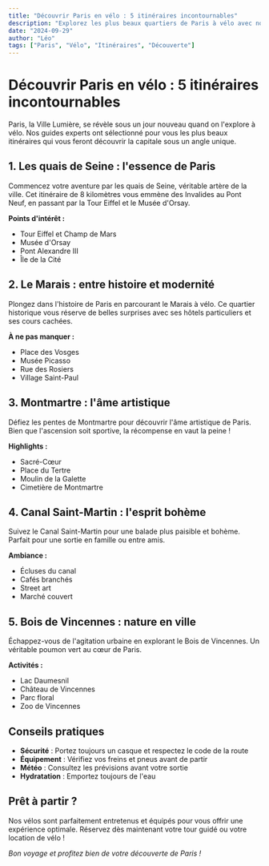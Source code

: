 ```yaml
---
title: "Découvrir Paris en vélo : 5 itinéraires incontournables"
description: "Explorez les plus beaux quartiers de Paris à vélo avec nos itinéraires soigneusement sélectionnés pour une expérience inoubliable."
date: "2024-09-29"
author: "Léo"
tags: ["Paris", "Vélo", "Itinéraires", "Découverte"]
---
```


# Découvrir Paris en vélo : 5 itinéraires incontournables

Paris, la Ville Lumière, se révèle sous un jour nouveau quand on l'explore à vélo. Nos guides experts ont sélectionné pour vous les plus beaux itinéraires qui vous feront découvrir la capitale sous un angle unique.

## 1. Les quais de Seine : l'essence de Paris

Commencez votre aventure par les quais de Seine, véritable artère de la ville. Cet itinéraire de 8 kilomètres vous emmène des Invalides au Pont Neuf, en passant par la Tour Eiffel et le Musée d'Orsay.

**Points d'intérêt :**

- Tour Eiffel et Champ de Mars
- Musée d'Orsay
- Pont Alexandre III
- Île de la Cité

## 2. Le Marais : entre histoire et modernité

Plongez dans l'histoire de Paris en parcourant le Marais à vélo. Ce quartier historique vous réserve de belles surprises avec ses hôtels particuliers et ses cours cachées.

**À ne pas manquer :**

- Place des Vosges
- Musée Picasso
- Rue des Rosiers
- Village Saint-Paul

## 3. Montmartre : l'âme artistique

Défiez les pentes de Montmartre pour découvrir l'âme artistique de Paris. Bien que l'ascension soit sportive, la récompense en vaut la peine !

**Highlights :**

- Sacré-Cœur
- Place du Tertre
- Moulin de la Galette
- Cimetière de Montmartre

## 4. Canal Saint-Martin : l'esprit bohème

Suivez le Canal Saint-Martin pour une balade plus paisible et bohème. Parfait pour une sortie en famille ou entre amis.

**Ambiance :**

- Écluses du canal
- Cafés branchés
- Street art
- Marché couvert

## 5. Bois de Vincennes : nature en ville

Échappez-vous de l'agitation urbaine en explorant le Bois de Vincennes. Un véritable poumon vert au cœur de Paris.

**Activités :**

- Lac Daumesnil
- Château de Vincennes
- Parc floral
- Zoo de Vincennes

## Conseils pratiques

- **Sécurité** : Portez toujours un casque et respectez le code de la route
- **Équipement** : Vérifiez vos freins et pneus avant de partir
- **Météo** : Consultez les prévisions avant votre sortie
- **Hydratation** : Emportez toujours de l'eau

## Prêt à partir ?

Nos vélos sont parfaitement entretenus et équipés pour vous offrir une expérience optimale. Réservez dès maintenant votre tour guidé ou votre location de vélo !

_Bon voyage et profitez bien de votre découverte de Paris !_

